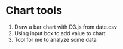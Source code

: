 # Chart tools

1. Draw a bar chart with D3.js from date.csv
2. Using input box to add value to chart 
3. Tool for me to analyze some data 